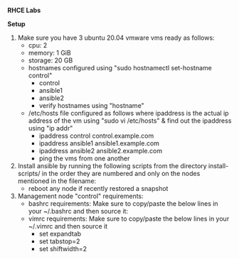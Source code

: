 **RHCE Labs**

**Setup**
1.  Make sure you have 3 ubuntu 20.04 vmware vms ready as follows:
    - cpu: 2
    - memory: 1 GiB
    - storage: 20 GB
    - hostnames configured using "sudo hostnamectl set-hostname control"
      - control
      - ansible1
      - ansible2
      - verify hostnames using "hostname"
    - /etc/hosts file configured as follows where ipaddress is the actual ip address of the vm using "sudo vi /etc/hosts" & find out the ipaddress using "ip addr"
      - ipaddress control control.example.com
      - ipaddress ansible1 ansible1.example.com
      - ipaddress ansible2 ansible2.example.com
      - ping the vms from one another
2.  Install ansible by running the following scripts from the directory install-scripts/ in the order they are numbered and only on the nodes mentioned in the filename:
    - reboot any node if recently restored a snapshot
3.  Management node "control" requirements:
    - bashrc requirements: Make sure to copy/paste the below lines in your ~/.bashrc and then source it:
    - vimrc requirements: Make sure to copy/paste the below lines in your ~/.vimrc and then source it
      - set expandtab
      - set tabstop=2
      - set shiftwidth=2


